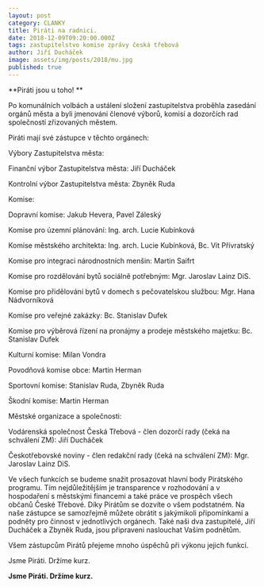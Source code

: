 ```yaml
---
layout: post
category: CLANKY
title: Piráti na radnici.
date: 2018-12-09T09:20:00.000Z
tags: zastupitelstvo komise zprávy česká třebová
author: Jiří Ducháček
image: assets/img/posts/2018/mu.jpg
published: true
---
```

**Piráti jsou u toho! **




Po komunálních volbách a ustálení složení zastupitelstva proběhla zasedání orgánů města a byli jmenováni členové výborů, komisí a dozorčích rad společností zřizovaných městem.

Piráti mají své zástupce v těchto  orgánech:

Výbory Zastupitelstva města:

Finanční výbor Zastupitelstva města: Jiří Ducháček

Kontrolní výbor Zastupitelstva města: Zbyněk Ruda

Komise:

Dopravní komise: Jakub Hevera, Pavel Záleský

Komise pro územní plánování: Ing. arch. Lucie Kubínková

Komise městského architekta: Ing. arch. Lucie Kubínková, Bc. Vít Přívratský

Komise pro integraci národnostních menšin: Martin Saifrt

Komise pro rozdělování bytů sociálně potřebným: Mgr. Jaroslav Lainz DiS.

Komise pro přidělování bytů v domech s pečovatelskou službou: Mgr. Hana Nádvorníková

Komise pro veřejné zakázky: Bc. Stanislav Dufek

Komise pro výběrová řízení na pronájmy a prodeje městského majetku: Bc. Stanislav Dufek

Kulturní komise: Milan Vondra

Povodňová komise obce: Martin Herman

Sportovní komise: Stanislav Ruda, Zbyněk Ruda

Škodní komise: Martin Herman

Městské organizace a společnosti:

Vodárenská společnost Česká Třebová - člen dozorčí rady (čeká na schválení ZM): Jiří Ducháček

Českotřebovské noviny - člen redakční rady (čeká na schválení ZM): Mgr. Jaroslav Lainz DiS.

Ve všech funkcích se budeme snažit prosazovat hlavní body Pirátského programu. Tím nejdůležitějším je transparence v rozhodování a v hospodaření s městskými financemi a také práce ve prospěch všech občanů České Třebové. Díky Pirátům se dozvíte o všem podstatném.
Na naše zástupce se samozřejmě můžete obrátit s jakýmikoli připomínkami a podněty pro činnost v jednotlivých orgánech. Také naši dva zastupitelé, Jiří Ducháček a Zbyněk Ruda, jsou připraveni naslouchat Vašim podnětům.

Všem zástupcům Pirátů přejeme mnoho úspěchů při výkonu jejich funkcí.

Jsme Piráti. Držíme kurz.



**Jsme Piráti. Držíme kurz.**
